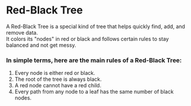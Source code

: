 # Red-Black Tree

A Red-Black Tree is a special kind of tree that helps quickly find, add, and remove data.  
It colors its "nodes" in red or black and follows certain rules to stay balanced and not get messy.

### In simple terms, here are the main rules of a Red-Black Tree:

1. Every node is either red or black.
2. The root of the tree is always black.
3. A red node cannot have a red child.
4. Every path from any node to a leaf has the same number of black nodes.
